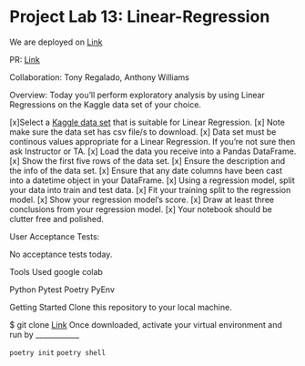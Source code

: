 # Project Lab 13: Linear-Regression

We are deployed on [Link](https://github.com/kevinhenry/linear-regression)

PR: [Link](https://github.com/kevinhenry/linear-regression/pulls)

Collaboration:
  Tony Regalado, Anthony Williams

Overview: Today you’ll perform exploratory analysis by using Linear Regressions on the Kaggle data set of your choice.

[x]Select a [Kaggle data set](https://www.kaggle.com/datasets?search=linear+regression) that is suitable for Linear Regression.
[x] Note make sure the data set has csv file/s to download.
[x] Data set must be continous values appropriate for a Linear Regression. If you’re not sure then ask Instructor or TA.
[x] Load the data you receive into a Pandas DataFrame.
[x] Show the first five rows of the data set.
[x] Ensure the description and the info of the data set.
[x] Ensure that any date columns have been cast into a datetime object in your DataFrame.
[x] Using a regression model, split your data into train and test data.
[x] Fit your training split to the regression model.
[x] Show your regression model’s score.
[x] Draw at least three conclusions from your regression model.
[x] Your notebook should be clutter free and polished.

User Acceptance Tests:

No acceptance tests today.

Tools Used
google colab

Python
Pytest
Poetry
PyEnv

Getting Started
Clone this repository to your local machine.

$ git clone [Link](https://github.com/kevinhenry/linear-regression.git)
Once downloaded, activate your virtual environment and run by ____________

`poetry init`
`poetry shell`
